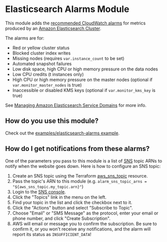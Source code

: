 # Elasticsearch Alarms Module

This module adds the [recommended CloudWatch alarms](https://docs.aws.amazon.com/elasticsearch-service/latest/developerguide/cloudwatch-alarms.html)
for metrics produced by an [Amazon Elasticsearch Cluster](https://aws.amazon.com/elasticsearch-service/).

The alarms are for:
* Red or yellow cluster status
* Blocked cluster index writes
* Missing nodes (requires `var.instance_count` to be set)
* Automated snapshot failures
* Low disk space, high CPU or high memory pressure on the data nodes
* Low CPU credits (t instances only)
* High CPU or high memory pressure on the master nodes (optional if `var.monitor_master_nodes` is true)
* Inaccessible or disabled KMS keys (optional if `var.monitor_kms_key` is true)

See [Managing Amazon Elasticsearch Service
Domains](https://docs.aws.amazon.com/elasticsearch-service/latest/developerguide/es-managedomains.html) for
more info.

## How do you use this module?

Check out the [examples/elasticsearch-alarms example](/examples/elasticsearch-alarms).

## How do I get notifications from these alarms?

One of the parameters you pass to this module is a list of [SNS](https://aws.amazon.com/sns/) topic ARNs to notify when
the website goes down. Here is how to configure an SNS topic:

1. Create an SNS topic using the Terraform [aws_sns_topic](https://www.terraform.io/docs/providers/aws/r/sns_topic.html) resource.
2. Pass the topic's ARN to this module (e.g. `alarm_sns_topic_arns = "${aws_sns_topic.my_topic.arn}"`)
3. Login to the [SNS console](https://console.aws.amazon.com/sns/v2/home).
4. Click the "Topics" link in the menu on the left.
5. Find your topic in the list and click the checkbox next to it.
6. Click the "Actions" button and select "Subscribe to Topic".
7. Choose "Email" or "SMS Message" as the protocol, enter your email or phone number, and click "Create Subscription".
8. AWS will email or message you to confirm the subscription. Be sure to confirm it, or you won't receive any
   notifications, and the alarm will report its status as `INSUFFICIENT_DATA`!
